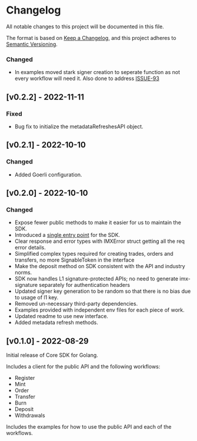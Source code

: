 # Changelog

All notable changes to this project will be documented in this file.

The format is based on [Keep a Changelog](https://keepachangelog.com/en/1.0.0/),
and this project adheres to [Semantic Versioning](https://semver.org/spec/v2.0.0.html).

### Changed

- In examples moved stark signer creation to seperate function as not every workflow will need it. Also done to address [ISSUE-93](https://github.com/immutable/imx-core-sdk-golang/issues/94)

## [v0.2.2] - 2022-11-11

### Fixed

- Bug fix to initialize the metadataRefreshesAPI object.

## [v0.2.1] - 2022-10-10

### Changed

- Added Goerli configuration.

## [v0.2.0] - 2022-10-10

### Changed

- Expose fewer public methods to make it easier for us to maintain the SDK.
- Introduced a [single entry point](./imx/interface.go#L47) for the SDK.
- Clear response and error types with IMXError struct getting all the req error details.
- Simplified complex types required for creating trades, orders and transfers, no more SignableToken in the interface
- Make the deposit method on SDK consistent with the API and industry norms.
- SDK now handles L1 signature-protected APIs; no need to generate imx-signature separately for authentication headers
- Updated signer key generation to be random so that there is no bias due to usage of l1 key.
- Removed un-necessary third-party dependencies.
- Examples provided with independent env files for each piece of work.
- Updated readme to use new interface.
- Added metadata refresh methods.

## [v0.1.0] - 2022-08-29

Initial release of Core SDK for Golang.

Includes a client for the public API and the following workflows:

- Register
- Mint
- Order
- Transfer
- Burn
- Deposit
- Withdrawals

Includes the examples for how to use the public API and each of the workflows.